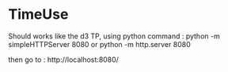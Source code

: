 # TimeUse

Should works like the d3 TP, using python command : 
python -m simpleHTTPServer 8080 
or
python -m http.server 8080

then go to  :  http://localhost:8080/
